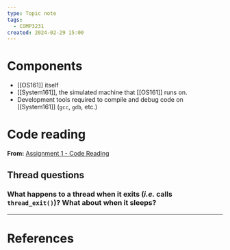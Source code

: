 ```yaml
---
type: Topic note
tags:
  - COMP3231
created: 2024-02-29 15:00
---
```

# Components

- [[OS161]] itself
- [[System161]], the simulated machine that [[OS161]] runs on.
- Development tools required to compile and debug code on [[System161]] (`gcc`, `gdb`, etc.)

# Code reading
**From:** [Assignment 1 - Code Reading](https://cgi.cse.unsw.edu.au/~cs3231/24T1/assignments/asst1/#code-reading)

## Thread questions

### What happens to a thread when it exits (*i.e.* calls `thread_exit()`)? What about when it sleeps?



---
# References
